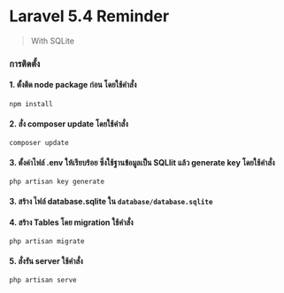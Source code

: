 # Laravel 5.4 Reminder
> With SQLite

### การติดตั้ง

#### 1. ตั้งติด node package ก่อน โดยใช้คำสั่ง
```npm install```

#### 2. สั่ง composer update โดยใช้คำสั่ง
```composer update```

#### 3. ตั้งค่าไฟล์ .env ให้เรียบร้อย ซึ่งใช้ฐานข้อมูลเป็น SQLlit แล้ว generate key โดยใช้คำสั่ง 
```php artisan key generate```

#### 3. สร้าง ไฟล์ database.sqlite ใน `database/database.sqlite`

#### 4. สร้าง Tables โดย migration ใช้คำสั่ง
```php artisan migrate```

#### 5. สั่งรัน server ใช้คำสั่ง
```php artisan serve```
